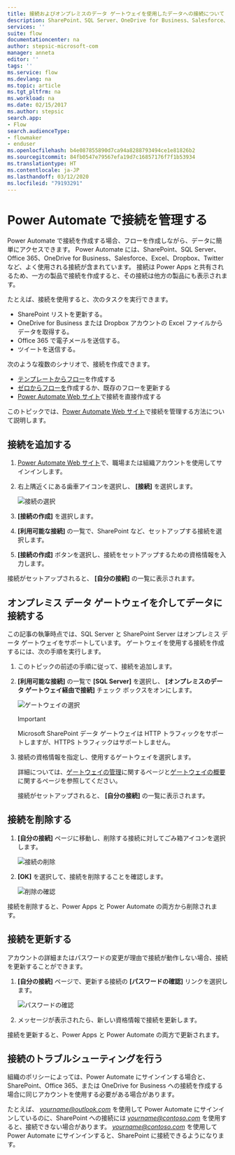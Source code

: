 ```yaml
---
title: 接続およびオンプレミスのデータ ゲートウェイを使用したデータへの接続について | Microsoft Docs
description: SharePoint、SQL Server、OneDrive for Business、Salesforce、Office 365、OneDrive、Dropbox、Twitter、Google Drive などへの接続を追加または管理する
services: ''
suite: flow
documentationcenter: na
author: stepsic-microsoft-com
manager: anneta
editor: ''
tags: ''
ms.service: flow
ms.devlang: na
ms.topic: article
ms.tgt_pltfrm: na
ms.workload: na
ms.date: 02/15/2017
ms.author: stepsic
search.app:
- Flow
search.audienceType:
- flowmaker
- enduser
ms.openlocfilehash: b4e087855890d7ca94a8288793494ce1e81826b2
ms.sourcegitcommit: 84fb0547e79567efa19d7c16857176f7f1b53934
ms.translationtype: HT
ms.contentlocale: ja-JP
ms.lasthandoff: 03/12/2020
ms.locfileid: "79193291"
---
```

# <a name="manage-connections-in-power-automate"></a>Power Automate で接続を管理する

Power Automate で接続を作成する場合、フローを作成しながら、データに簡単にアクセスできます。 Power Automate には、SharePoint、SQL Server、Office 365、OneDrive for Business、Salesforce、Excel、Dropbox、Twitter など、よく使用される接続が含まれています。 接続は Power Apps と共有されるため、一方の製品で接続を作成すると、その接続は他方の製品にも表示されます。

たとえば、接続を使用すると、次のタスクを実行できます。

* SharePoint リストを更新する。
* OneDrive for Business または Dropbox アカウントの Excel ファイルからデータを取得する。
* Office 365 で電子メールを送信する。
* ツイートを送信する。

次のような複数のシナリオで、接続を作成できます。

* [テンプレートからフロー](get-started-logic-template.md)を作成する
* [ゼロからフローを](get-started-logic-flow.md)作成するか、既存のフローを更新する
* [Power Automate Web サイト][1]で接続を直接作成する

このトピックでは、[Power Automate Web サイト][1]で接続を管理する方法について説明します。

## <a name="add-a-connection"></a>接続を追加する
1. [Power Automate Web サイト][1]で、職場または組織アカウントを使用してサインインします。
2. 右上隅近くにある歯車アイコンを選択し、 **[接続]** を選択します。
   
    ![接続の選択](./media/add-manage-connections/connections-menu.png)
3. **[接続の作成]** を選択します。
4. **[利用可能な接続]** の一覧で、SharePoint など、セットアップする接続を選択します。
5. **[接続の作成]** ボタンを選択し、接続をセットアップするための資格情報を入力します。

接続がセットアップされると、 **[自分の接続]** の一覧に表示されます。

## <a name="connect-to-your-data-through-an-on-premises-data-gateway"></a>オンプレミス データ ゲートウェイを介してデータに接続する
この記事の執筆時点では、SQL Server と SharePoint Server はオンプレミス データ ゲートウェイをサポートしています。 ゲートウェイを使用する接続を作成するには、次の手順を実行します。

1. このトピックの前述の手順に従って、接続を追加します。
2. **[利用可能な接続]** の一覧で **[SQL Server]** を選択し、 **[オンプレミスのデータ ゲートウェイ経由で接続]** チェック ボックスをオンにします。
   
    ![ゲートウェイの選択](./media/add-manage-connections/select-gateway.png)
   
   > [!IMPORTANT]
   > Microsoft SharePoint データ ゲートウェイは HTTP トラフィックをサポートしますが、HTTPS トラフィックはサポートしません。
   > 
   > 
3. 接続の資格情報を指定し、使用するゲートウェイを選択します。
   
    詳細については、[ゲートウェイの管理](gateway-manage.md)に関するページと[ゲートウェイの概要](gateway-reference.md)に関するページを参照してください。
   
    接続がセットアップされると、 **[自分の接続]** の一覧に表示されます。

## <a name="delete-a-connection"></a>接続を削除する
1. **[自分の接続]** ページに移動し、削除する接続に対してごみ箱アイコンを選択します。
   
    ![接続の削除](./media/add-manage-connections/delete-connection.png)
2. **[OK]** を選択して、接続を削除することを確認します。
   
    ![削除の確認](./media/add-manage-connections/delete-confirmation.png)

接続を削除すると、Power Apps と Power Automate の両方から削除されます。

## <a name="update-a-connection"></a>接続を更新する
アカウントの詳細またはパスワードの変更が理由で接続が動作しない場合、接続を更新することができます。

1. **[自分の接続]** ページで、更新する接続の **[パスワードの確認]** リンクを選択します。
   
    ![パスワードの確認](./media/add-manage-connections/verify-password.png)
2. メッセージが表示されたら、新しい資格情報で接続を更新します。

接続を更新すると、Power Apps と Power Automate の両方で更新されます。

## <a name="troubleshoot-a-connection"></a>接続のトラブルシューティングを行う
組織のポリシーによっては、Power Automate にサインインする場合と、SharePoint、Office 365、または OneDrive for Business への接続を作成する場合に同じアカウントを使用する必要がある場合があります。

たとえば、 *yourname@outlook.com* を使用して Power Automate にサインインしているのに、SharePoint への接続には *yourname@contoso.com* を使用すると、接続できない場合があります。 *yourname@contoso.com* を使用して Power Automate にサインインすると、SharePoint に接続できるようになります。

<!--Reference links in article-->
[1]: https://flow.microsoft.com
